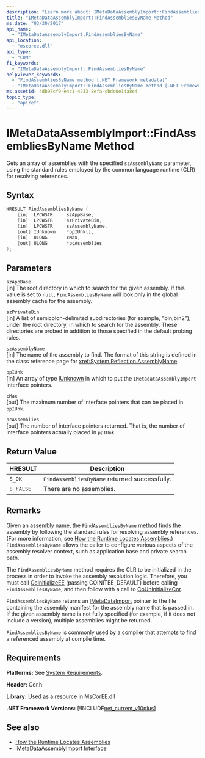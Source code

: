 ```yaml
---
description: "Learn more about: IMetaDataAssemblyImport::FindAssembliesByName Method"
title: "IMetaDataAssemblyImport::FindAssembliesByName Method"
ms.date: "03/30/2017"
api_name: 
  - "IMetaDataAssemblyImport.FindAssembliesByName"
api_location: 
  - "mscoree.dll"
api_type: 
  - "COM"
f1_keywords: 
  - "IMetaDataAssemblyImport::FindAssembliesByName"
helpviewer_keywords: 
  - "FindAssembliesByName method [.NET Framework metadata]"
  - "IMetaDataAssemblyImport::FindAssembliesByName method [.NET Framework metadata]"
ms.assetid: 4db97cf9-e4c1-4233-8efa-cbdc0e14a8e4
topic_type: 
  - "apiref"
---
```

# IMetaDataAssemblyImport::FindAssembliesByName Method

Gets an array of assemblies with the specified `szAssemblyName` parameter, using the standard rules employed by the common language runtime (CLR) for resolving references.  
  
## Syntax  
  
```cpp  
HRESULT FindAssembliesByName (  
    [in]  LPCWSTR     szAppBase,
    [in]  LPCWSTR     szPrivateBin,
    [in]  LPCWSTR     szAssemblyName,
    [out] IUnknown    *ppIUnk[],
    [in]  ULONG       cMax,
    [out] ULONG       *pcAssemblies  
);  
```  
  
## Parameters  

 `szAppBase`  
 [in] The root directory in which to search for the given assembly. If this value is set to `null`, `FindAssembliesByName` will look only in the global assembly cache for the assembly.  
  
 `szPrivateBin`  
 [in] A list of semicolon-delimited subdirectories (for example, "bin;bin2"), under the root directory, in which to search for the assembly. These directories are probed in addition to those specified in the default probing rules.  
  
 `szAssemblyName`  
 [in] The name of the assembly to find. The format of this string is defined in the class reference page for <xref:System.Reflection.AssemblyName>.  
  
 `ppIUnk`  
 [in] An array of type [IUnknown](/cpp/atl/iunknown) in which to put the `IMetadataAssemblyImport` interface pointers.  
  
 `cMax`  
 [out] The maximum number of interface pointers that can be placed in `ppIUnk`.  
  
 `pcAssemblies`  
 [out] The number of interface pointers returned. That is, the number of interface pointers actually placed in `ppIUnk`.  
  
## Return Value  
  
|HRESULT|Description|  
|-------------|-----------------|  
|`S_OK`|`FindAssembliesByName` returned successfully.|  
|`S_FALSE`|There are no assemblies.|  
  
## Remarks  

 Given an assembly name, the `FindAssembliesByName` method finds the assembly by following the standard rules for resolving assembly references. (For more information, see [How the Runtime Locates Assemblies](../../deployment/how-the-runtime-locates-assemblies.md).) `FindAssembliesByName` allows the caller to configure various aspects of the assembly resolver context, such as application base and private search path.  
  
 The `FindAssembliesByName` method requires the CLR to be initialized in the process in order to invoke the assembly resolution logic. Therefore, you must call [CoInitializeEE](../hosting/coinitializeee-function.md) (passing COINITEE_DEFAULT) before calling `FindAssembliesByName`, and then follow with a call to [CoUninitializeCor](../hosting/couninitializecor-function.md).  
  
 `FindAssembliesByName` returns an [IMetaDataImport](imetadataimport-interface.md) pointer to the file containing the assembly manifest for the assembly name that is passed in. If the given assembly name is not fully specified (for example, if it does not include a version), multiple assemblies might be returned.  
  
 `FindAssembliesByName` is commonly used by a compiler that attempts to find a referenced assembly at compile time.  
  
## Requirements  

 **Platforms:** See [System Requirements](../../get-started/system-requirements.md).  
  
 **Header:** Cor.h  
  
 **Library:** Used as a resource in MsCorEE.dll  
  
 **.NET Framework Versions:** [!INCLUDE[net_current_v10plus](../../../../includes/net-current-v10plus-md.md)]  
  
## See also

- [How the Runtime Locates Assemblies](../../deployment/how-the-runtime-locates-assemblies.md)
- [IMetaDataAssemblyImport Interface](imetadataassemblyimport-interface.md)
